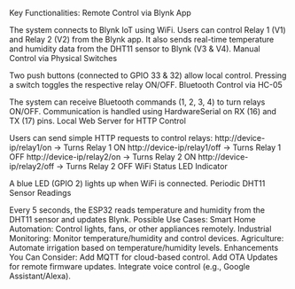 Key Functionalities:
Remote Control via Blynk App

The system connects to Blynk IoT using WiFi.
Users can control Relay 1 (V1) and Relay 2 (V2) from the Blynk app.
It also sends real-time temperature and humidity data from the DHT11 sensor to Blynk (V3 & V4).
Manual Control via Physical Switches

Two push buttons (connected to GPIO 33 & 32) allow local control.
Pressing a switch toggles the respective relay ON/OFF.
Bluetooth Control via HC-05

The system can receive Bluetooth commands (1, 2, 3, 4) to turn relays ON/OFF.
Communication is handled using HardwareSerial on RX (16) and TX (17) pins.
Local Web Server for HTTP Control

Users can send simple HTTP requests to control relays:
http://device-ip/relay1/on → Turns Relay 1 ON
http://device-ip/relay1/off → Turns Relay 1 OFF
http://device-ip/relay2/on → Turns Relay 2 ON
http://device-ip/relay2/off → Turns Relay 2 OFF
WiFi Status LED Indicator

A blue LED (GPIO 2) lights up when WiFi is connected.
Periodic DHT11 Sensor Readings

Every 5 seconds, the ESP32 reads temperature and humidity from the DHT11 sensor and updates Blynk.
Possible Use Cases:
Smart Home Automation: Control lights, fans, or other appliances remotely.
Industrial Monitoring: Monitor temperature/humidity and control devices.
Agriculture: Automate irrigation based on temperature/humidity levels.
Enhancements You Can Consider:
Add MQTT for cloud-based control.
Add OTA Updates for remote firmware updates.
Integrate voice control (e.g., Google Assistant/Alexa).
